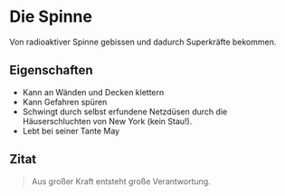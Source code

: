 # Die Spinne

Von radioaktiver Spinne gebissen und dadurch Superkräfte bekommen.

## Eigenschaften

* Kann an Wänden und Decken klettern
* Kann Gefahren spüren
* Schwingt durch selbst erfundene Netzdüsen durch die Häuserschluchten von New York (kein Stau!).
* Lebt bei seiner Tante May

## Zitat

> Aus großer Kraft entsteht große Verantwortung.
